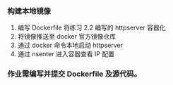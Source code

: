 ### 构建本地镜像
1. 编写 Dockerfile 将练习 2.2 编写的 httpserver 容器化
2. 将镜像推送至 docker 官方镜像仓库
3. 通过 docker 命令本地启动 httpserver
4. 通过 nsenter 进入容器查看 IP 配置
### 作业需编写并提交 Dockerfile 及源代码。
